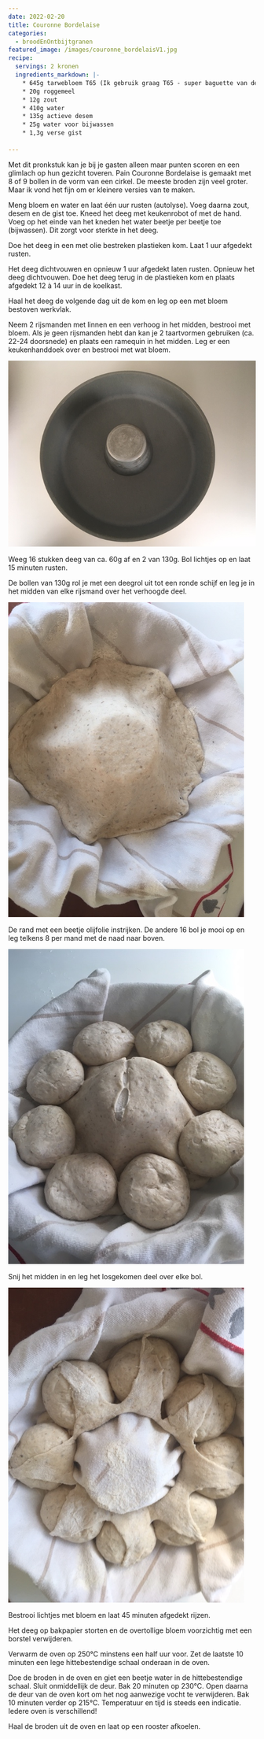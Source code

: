 ```yaml
---
date: 2022-02-20
title: Couronne Bordelaise
categories:
  - broodEnOntbijtgranen
featured_image: /images/couronne_bordelaisV1.jpg
recipe:
  servings: 2 kronen
  ingredients_markdown: |-
    * 645g tarwebloem T65 (Ik gebruik graag T65 - super baguette van de 'Molens van Oudenaarde')
    * 20g roggemeel
    * 12g zout
    * 410g water 
    * 135g actieve desem
    * 25g water voor bijwassen
    * 1,3g verse gist
    
---
```

Met dit pronkstuk kan je bij je gasten alleen maar punten scoren en een glimlach op hun gezicht toveren.
Pain Couronne Bordelaise is gemaakt met 8 of 9 bollen in de vorm van een cirkel.
De meeste broden zijn veel groter. Maar ik vond het fijn om er kleinere versies van te maken.

<!--more-->
Meng bloem en water en laat één uur rusten (autolyse).
Voeg daarna zout, desem en de gist toe.
Kneed het deeg met keukenrobot of met de hand.
Voeg op het einde van het kneden het water beetje per beetje toe (bijwassen).
Dit zorgt voor sterkte in het deeg.

Doe het deeg in een met olie bestreken plastieken kom.
Laat 1 uur afgedekt rusten.

Het deeg dichtvouwen en opnieuw 1 uur afgedekt laten rusten. 
Opnieuw het deeg dichtvouwen.
Doe het deeg terug in de plastieken kom en plaats afgedekt 12 à 14 uur in de koelkast. 

Haal het deeg de volgende dag uit de kom en leg op een met bloem bestoven werkvlak.

Neem 2 rijsmanden met linnen en een verhoog in het midden, bestrooi met bloem.
Als je geen rijsmanden hebt dan kan je 2 taartvormen gebruiken (ca. 22-24 doorsnede) en plaats een ramequin in het midden. Leg er een keukenhanddoek over en bestrooi met wat bloem.

![](/images/Couronnewerkwijze1.jpg)

Weeg 16 stukken deeg van ca. 60g af en 2 van 130g.
Bol lichtjes op en laat 15 minuten rusten.

De bollen van 130g rol je met een deegrol uit tot een ronde schijf en leg je in het midden van elke rijsmand over het verhoogde deel.

![](/images/Couronnewerkwijze2.jpg)


De rand met een beetje olijfolie instrijken.
De andere 16 bol je mooi op en leg telkens 8 per mand met de naad naar boven.

![](/images/Couronnewerkwijze3.jpg)


Snij het midden in en leg het losgekomen deel over elke bol.

![](/images/Couronnewerkwijze4.jpg)

Bestrooi lichtjes met bloem en laat 45 minuten afgedekt rijzen.

Het deeg op bakpapier storten en de overtollige bloem voorzichtig met een borstel verwijderen.

Verwarm de oven op 250°C minstens een half uur voor.
Zet de laatste 10 minuten een lege hittebestendige schaal onderaan in de oven.

Doe de broden in de oven en giet een beetje water in de hittebestendige schaal.
Sluit onmiddellijk de deur. 
Bak 20 minuten op 230°C. Open daarna de deur van de oven kort om het nog aanwezige vocht te verwijderen. Bak 10 minuten verder op 215°C. 
Temperatuur en tijd is steeds een indicatie. Iedere oven is verschillend!

Haal de broden uit de oven en laat op een rooster afkoelen.






